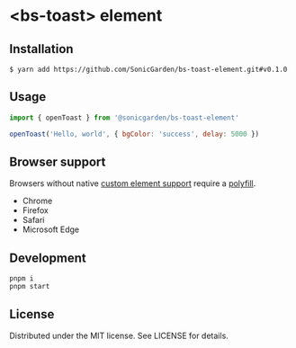 # &lt;bs-toast&gt; element

## Installation

```
$ yarn add https://github.com/SonicGarden/bs-toast-element.git#v0.1.0
```

## Usage

```js
import { openToast } from '@sonicgarden/bs-toast-element'

openToast('Hello, world', { bgColor: 'success', delay: 5000 })
```

## Browser support

Browsers without native [custom element support][support] require a [polyfill][].

- Chrome
- Firefox
- Safari
- Microsoft Edge

[support]: https://caniuse.com/#feat=custom-elementsv1
[polyfill]: https://github.com/webcomponents/custom-elements

## Development

```
pnpm i
pnpm start
```

## License

Distributed under the MIT license. See LICENSE for details.
